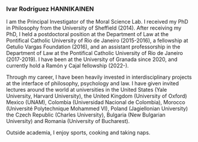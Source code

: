 <h3> Ivar Rodríguez HANNIKAINEN </h3>

I am the Principal Investigator of the Moral Science Lab. I received my PhD in Philosophy from the University of Sheffield (2014). After receiving my PhD, I held a postdoctoral position at the Department of Law at the Pontifical Catholic University of Rio de Janeiro (2015-2016), a fellowship at Getulio Vargas Foundation (2016), and an assistant professorship in the Department of Law at the Pontifical Catholic University of Rio de Janeiro (2017-2019). I have been at the University of Granada since 2020, and currently hold a Ramón y Cajal fellowship (2022-).

Through my career, I have been heavily invested in interdisciplinary projects at the interface of philosophy, psychology and law. I have given invited lectures around the world at universities in the United States (Yale University, Harvard University), the United Kingdom (University of Oxford) Mexico (UNAM), Colombia (Universidad Nacional de Colombia), Morocco (Université Polytechnique Mohammed VI), Poland (Jagiellonian University) the Czech Republic (Charles University), Bulgaria (New Bulgarian University) and Romania (University of Bucharest).

Outside academia, I enjoy sports, cooking and taking naps.
